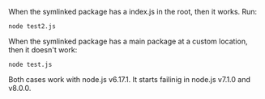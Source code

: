 When the symlinked package has a index.js in the root, then it works. Run:

```
node test2.js
```

When the symlinked package has a main package at a custom location, then it doesn't work:

```
node test.js
```

Both cases work with node.js v6.17.1. It starts failinig in node.js v7.1.0 and v8.0.0.
